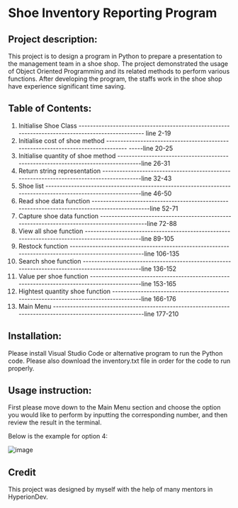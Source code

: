 # Shoe Inventory Reporting Program

## Project description:

This project is to design a program in Python to prepare a presentation to the management team in a shoe shop.
The project demonstrated the usage of Object Oriented Programming and its related methods to perform various functions.
After developing the program, the staffs work in the shoe shop have experience significant time saving.

## Table of Contents:

1. Initialise Shoe Class  ------------------------------------------------------------------------------------------------- line 2-19
2. Initialise cost of shoe method --------------------------------------------------------------------------------- -----line 20-25
3. Initialise quantity of shoe method ----------------------------------------------------------------------------------line 26-31
4. Return string representation ----------------------------------------------------------------------------------------line 32-43
5. Shoe list ------------------------------------------------------------------------------------------------------------line 46-50
6. Read shoe data function ----------------------------------------------------------------------------------------------line 52-71
7. Capture shoe data function -------------------------------------------------------------------------------------------line 72-88
8. View all shoe function ----------------------------------------------------------------------------------------------line 89-105
9. Restock function ----------------------------------------------------------------------------------------------------line 106-135
10. Search shoe function -----------------------------------------------------------------------------------------------line 136-152
11. Value per shoe function --------------------------------------------------------------------------------------------line 153-165
12. Hightest quantity shoe function ------------------------------------------------------------------------------------line 166-176
13. Main Menu ----------------------------------------------------------------------------------------------------------line 177-210

## Installation:
Please install Visual Studio Code or alternative program to run the Python code.
Please also download the inventory.txt file in order for the code to run properly.

## Usage instruction:
First please move down to the Main Menu section and choose the option you would like to perform by inputting the corresponding number,
and then review the result in the terminal.

Below is the example for option 4:

![image](https://user-images.githubusercontent.com/118776194/212059486-bcb8bbeb-463c-41d4-aa0f-a2a9d7b3d309.png)

## Credit
This project was designed by myself with the help of many mentors in HyperionDev. 
